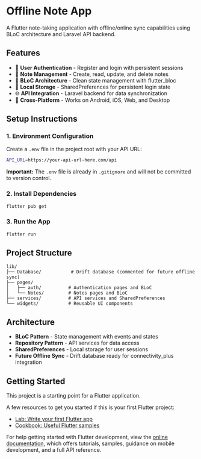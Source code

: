 # Offline Note App

A Flutter note-taking application with offline/online sync capabilities using BLoC architecture and Laravel API backend.

## Features

- 🔐 **User Authentication** - Register and login with persistent sessions
- 📝 **Note Management** - Create, read, update, and delete notes
- 🔄 **BLoC Architecture** - Clean state management with flutter_bloc
- 💾 **Local Storage** - SharedPreferences for persistent login state
- 🌐 **API Integration** - Laravel backend for data synchronization
- 📱 **Cross-Platform** - Works on Android, iOS, Web, and Desktop

## Setup Instructions

### 1. Environment Configuration

Create a `.env` file in the project root with your API URL:

```bash
API_URL=https://your-api-url-here.com/api
```

**Important:** The `.env` file is already in `.gitignore` and will not be committed to version control.

### 2. Install Dependencies

```bash
flutter pub get
```

### 3. Run the App

```bash
flutter run
```

## Project Structure

```
lib/
├── Database/           # Drift database (commented for future offline sync)
├── pages/
│   ├── auth/          # Authentication pages and BLoC
│   └── Notes/         # Notes pages and BLoC
├── services/          # API services and SharedPreferences
└── widgets/           # Reusable UI components
```

## Architecture

- **BLoC Pattern** - State management with events and states
- **Repository Pattern** - API services for data access
- **SharedPreferences** - Local storage for user sessions
- **Future Offline Sync** - Drift database ready for connectivity_plus integration

## Getting Started

This project is a starting point for a Flutter application.

A few resources to get you started if this is your first Flutter project:

- [Lab: Write your first Flutter app](https://docs.flutter.dev/get-started/codelab)
- [Cookbook: Useful Flutter samples](https://docs.flutter.dev/cookbook)

For help getting started with Flutter development, view the
[online documentation](https://docs.flutter.dev/), which offers tutorials,
samples, guidance on mobile development, and a full API reference.
